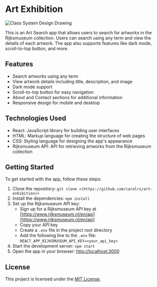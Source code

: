 
# Art Exhibition


![Class System Design Drawing](docs/art-museum.gif?raw=true "Art")


This is an Art Search app that allows users to search for artworks in the Rijksmuseum collection. Users can search using any term and view the details of each artwork. The app also supports features like dark mode, scroll-to-top button, and more.

## Features

- Search artworks using any term
- View artwork details including title, description, and image
- Dark mode support
- Scroll-to-top button for easy navigation
- About and Contact sections for additional information
- Responsive design for mobile and desktop

## Technologies Used

- React: JavaScript library for building user interfaces
- HTML: Markup language for creating the structure of web pages
- CSS: Styling language for designing the app's appearance
- Rijksmuseum API: API for retrieving artworks from the Rijksmuseum collection

## Getting Started

To get started with the app, follow these steps:

1. Clone the repository: `git clone <(https://github.com/carolrs/art-exhibition)>`
2. Install the dependencies: `npm install`
3. Set up the Rijksmuseum API key:
   - Sign up for a Rijksmuseum API key at [https://www.rijksmuseum.nl/en/api](https://www.rijksmuseum.nl/en/api)
   - Copy your API key
   - Create a `.env` file in the project root directory
   - Add the following line to the `.env` file: `REACT_APP_RIJKSMUSEUM_API_KEY=<your_api_key>`
4. Start the development server: `npm start`
5. Open the app in your browser: [http://localhost:3000](http://localhost:3000)


## License

This project is licensed under the [MIT License](LICENSE).

